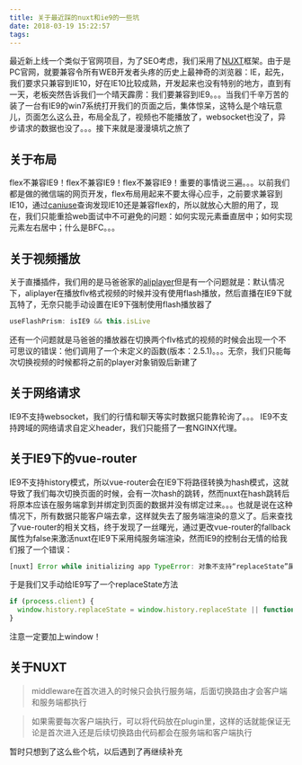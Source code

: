 ```yaml
---
title: 关于最近踩的nuxt和ie9的一些坑
date: 2018-03-19 15:22:57
tags:
---
```

最近新上线一个类似于官网项目，为了SEO考虑，我们采用了[NUXT](https://nuxtjs.org/)框架。由于是PC官网，就要兼容令所有WEB开发者头疼的历史上最神奇的浏览器：IE，起先，我们要求只兼容到IE10，好在IE10比较成熟，开发起来也没有特别的地方，直到有一天，老板突然告诉我们一个晴天霹雳：我们要兼容到IE9。。。当我们千辛万苦的装了一台有IE9的win7系统打开我们的页面之后，集体惊呆，这特么是个啥玩意儿，页面怎么这么丑，布局全乱了，视频也不能播放了，websocket也没了，异步请求的数据也没了。。。接下来就是漫漫填坑之旅了
## 关于布局
flex不兼容IE9！flex不兼容IE9！flex不兼容IE9！重要的事情说三遍。。。以前我们都是做的微信端的网页开发，flex布局用起来不要太得心应手，之前要求兼容到IE10，通过[caniuse](https://caniuse.com/#search=flex)查询发现IE10还是兼容flex的，所以就放心大胆的用了，现在，我们只能重拾web面试中不可避免的问题：如何实现元素垂直居中；如何实现元素左右居中；什么是BFC。。。
## 关于视频播放
关于直播插件，我们用的是马爸爸家的[aliplayer](https://player.alicdn.com/aliplayer/index.html)但是有一个问题就是：默认情况下，aliplayer在播放flv格式视频的时候并没有使用flash播放，然后直播在IE9下就瓦特了，无奈只能手动设置在IE9下强制使用flash播放器了
```javascript
useFlashPrism: isIE9 && this.isLive
```
还有一个问题就是马爸爸的播放器在切换两个flv格式的视频的时候会出现一个不可思议的错误：他们调用了一个未定义的函数(版本：2.5.1)。。。无奈，我们只能每次切换视频的时候都将之前的player对象销毁后新建了
## 关于网络请求
IE9不支持websocket，我们的行情和聊天等实时数据只能靠轮询了。。。
IE9不支持跨域的网络请求自定义header，我们只能搭了一套NGINX代理。
## 关于IE9下的vue-router
IE9不支持history模式，所以vue-router会在IE9下将路径转换为hash模式，这就导致了我们每次切换页面的时候，会有一次hash的跳转，然而nuxt在hash跳转后将原本应该在服务端拿到并绑定到页面的数据并没有绑定过来。。。也就是说在这种情况下，所有数据只能客户端去拿，这样就失去了服务端渲染的意义了。后来查找了vue-router的相关文档，终于发现了一丝曙光，通过更改vue-router的fallback属性为false来激活nuxt在IE9下采用纯服务端渲染，然而IE9的控制台无情的给我们报了一个错误：
```javascript
[nuxt] Error while initializing app TypeError: 对象不支持“replaceState”属性或方法
```
于是我们又手动给IE9写了一个replaceState方法
```javascript
if (process.client) {
  window.history.replaceState = window.history.replaceState || function () {}
}
```
注意一定要加上window！
## 关于NUXT
> middleware在首次进入的时候只会执行服务端，后面切换路由才会客户端和服务端都执行

> 如果需要每次客户端执行，可以将代码放在plugin里，这样的话就能保证无论是首次进入还是后续切换路由代码都会在服务端和客户端执行

暂时只想到了这么些个坑，以后遇到了再继续补充
